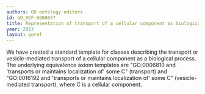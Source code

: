 ```yaml
--- 
authors: GO ontology editors
id: GO_REF:0000077
title: Representation of transport of a cellular component as biological process in the Gene Ontology
year: 2013
layout: goref
---
```


We have created a standard template for classes describing the transport or vesicle-mediated transport of a cellular component as a biological process. The underlying equivalence axiom templates are "GO:0006810 and 'transports or maintains localization of' some C" (transport) and "GO:0016192 and 'transports or maintains localization of' some C" (vesicle-mediated transport), where C is a cellular component.
